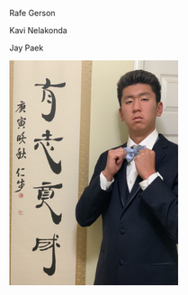 Rafe Gerson

Kavi Nelakonda

Jay Paek

<img src="/website/site_resources/JayPaek.jpg" width="300" height="400">
